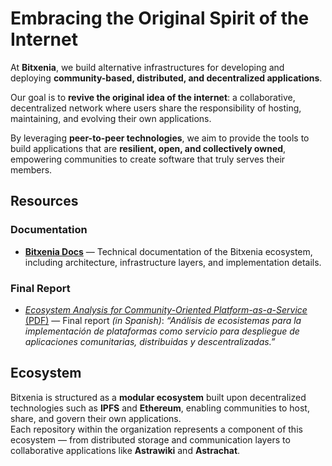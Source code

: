 # Embracing the Original Spirit of the Internet

At **Bitxenia**, we build alternative infrastructures for developing and deploying **community-based, distributed, and decentralized applications**.

Our goal is to **revive the original idea of the internet**: a collaborative, decentralized network where users share the responsibility of hosting, maintaining, and evolving their own applications.

By leveraging **peer-to-peer technologies**, we aim to provide the tools to build applications that are **resilient, open, and collectively owned**, empowering communities to create software that truly serves their members.

## Resources

### Documentation  
- [**Bitxenia Docs**](https://github.com/bitxenia/docs) — Technical documentation of the Bitxenia ecosystem, including architecture, infrastructure layers, and implementation details.

### Final Report  
- [*Ecosystem Analysis for Community-Oriented Platform-as-a-Service* (PDF)](https://github.com/bitxenia/informe-final/releases/download/1.0.2/informe-final.pdf) — Final report *(in Spanish)*: *“Análisis de ecosistemas para la implementación de plataformas como servicio para despliegue de aplicaciones comunitarias, distribuidas y descentralizadas.”*

## Ecosystem

Bitxenia is structured as a **modular ecosystem** built upon decentralized technologies such as **IPFS** and **Ethereum**, enabling communities to host, share, and govern their own applications.  
Each repository within the organization represents a component of this ecosystem — from distributed storage and communication layers to collaborative applications like **Astrawiki** and **Astrachat**.

